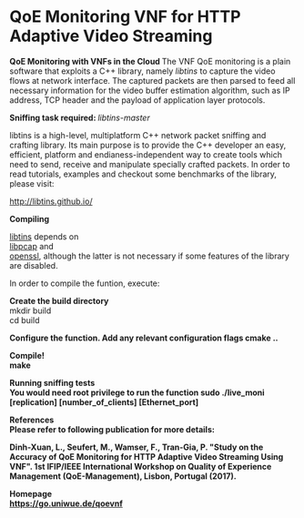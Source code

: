 # QoE Monitoring VNF for HTTP Adaptive Video Streaming

<b> QoE Monitoring with VNFs in the Cloud </b>
The VNF QoE monitoring is a plain software that exploits a C++ library, namely <i>libtins</i> to capture the video flows at network interface. The captured packets are then parsed to feed all necessary information for the video buffer estimation algorithm, such as IP address, TCP header and the payload of application layer protocols.

<b> Sniffing task required: </b> <i> libtins-master </i>

libtins is a high-level, multiplatform C++ network packet sniffing and 
crafting library. Its main purpose is to provide the C++ developer an easy, efficient, 
platform and endianess-independent way to create tools which need to 
send, receive and manipulate specially crafted packets.
In order to read tutorials, examples and checkout some benchmarks of the
library, please visit:

http://libtins.github.io/

<b> Compiling </b>

[libtins](http://libtins.github.io/) depends on  <br />
[libpcap](http://www.tcpdump.org/) and  <br />
[openssl](http://www.openssl.org/), although the latter is not necessary if some features of the library are disabled. <br />

In order to compile the funtion, execute: <br />

<b> Create the build directory </b> <br />
mkdir build <br />
cd build <br />

<b> Configure the function. Add any relevant configuration flags
cmake .. <br />

<b> Compile! </b> <br />
make

<b> Running sniffing tests </b> <br />
You would need root privilege to run the function
sudo ./live_moni [replication] [number_of_clients] [Ethernet_port]

<b> References </b> <br />
Please refer to following publication for more details:

Dinh-Xuan, L., Seufert, M., Wamser, F., Tran-Gia, P. "Study on the Accuracy of QoE Monitoring for HTTP Adaptive Video Streaming Using VNF". 1st IFIP/IEEE International Workshop on Quality of Experience Management (QoE-Management), Lisbon, Portugal (2017).

<b> Homepage </b> <br />
<a href = "https://go.uniwue.de/qoevnf"> https://go.uniwue.de/qoevnf </a>

